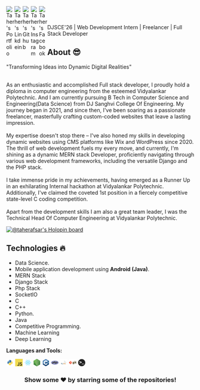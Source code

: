  <a href="https://taherafsar.netlify.app/">
  <img align="left" alt="Taher's Portfolio" width="22px" src="https://img.icons8.com/ios/50/domain--v1.png" />
</a>
<a href="https://www.linkedin.com/in/taherafsar">
  <img align="left" alt="Taher's Linkdein" width="22px" src="https://cdn.jsdelivr.net/npm/simple-icons@v3/icons/linkedin.svg" />
</a>
<a href="https://github.com/TaherAfsar">
  <img align="left" alt="Taher's Github" width="22px" src="https://cdn.jsdelivr.net/npm/simple-icons@v3/icons/github.svg" />
</a>
<a href="https://www.instagram.com/taher_afsar/">
  <img align="left" alt="Taher's Instagram" width="22px" src="https://cdn.jsdelivr.net/npm/simple-icons@v3/icons/instagram.svg" />
</a>
<a href="https://m.facebook.com/taherafsar">
  <img align="left" alt="Taher's Facebook" width="22px" src="https://cdn.jsdelivr.net/npm/simple-icons@v3/icons/facebook.svg" />
</a>

<br/>
<br/>

DJSCE'26 | Web Development Intern | Freelancer | Full Stack Developer

## About :sunglasses:
"Transforming Ideas into Dynamic Digital Realities"
<br>
<br>

As an enthusiastic and accomplished Full stack developer, I proudly hold a diploma in computer engineering from the esteemed Vidyalankar Polytechnic. And I am currently pursuing B Tech in Computer Science and Engineering(Data Science) from DJ Sanghvi College Of Engineering.  My journey began in 2021, and since then, I've been soaring as a passionate freelancer, masterfully crafting custom-coded websites that leave a lasting impression.
<br>
<br>
My expertise doesn't stop there – I've also honed my skills in developing dynamic websites using CMS platforms like Wix and WordPress since 2020. The thrill of web development fuels my every move, and currently, I'm shining as a dynamic MERN stack Developer, proficiently navigating through various web development frameworks, including the versatile Django and the PHP stack.
<br>
 <br>
I take immense pride in my achievements, having emerged as a Runner Up in an exhilarating Internal hackathon at Vidyalankar Polytechnic. Additionally, I've claimed the coveted 1st position in a fiercely competitive state-level C coding competition.
<br>
<br>
Apart from the development skills I am also a great team leader, I was the Technical Head Of Computer Engineering at Vidyalankar Polytechnic.

[![@taherafsar's Holopin board](https://holopin.io/api/user/board?user=taherafsar)](https://www.holopin.io/@taherafsar)

## Technologies :fire:
- Data Science.
- Mobile application development using **Android (Java)**.
- MERN Stack
- Django Stack
- Php Stack
- SocketIO
- C
- C++
- Python.
- Java
- Competitive Programming.
- Machine Learning
- Deep Learning

  

**Languages and Tools:**  

<code><img height="20" src="https://raw.githubusercontent.com/github/explore/80688e429a7d4ef2fca1e82350fe8e3517d3494d/topics/python/python.png"></code>
<code><img height="20" src="https://raw.githubusercontent.com/github/explore/80688e429a7d4ef2fca1e82350fe8e3517d3494d/topics/javascript/javascript.png"></code>
<code><img height="20" src="https://raw.githubusercontent.com/github/explore/80688e429a7d4ef2fca1e82350fe8e3517d3494d/topics/react/react.png"></code>
<code><img height="20" src="https://raw.githubusercontent.com/github/explore/80688e429a7d4ef2fca1e82350fe8e3517d3494d/topics/nodejs/nodejs.png"></code>
<code><img height="20" src="https://raw.githubusercontent.com/github/explore/80688e429a7d4ef2fca1e82350fe8e3517d3494d/topics/cpp/cpp.png"></code>
<code><img height="20" src="https://raw.githubusercontent.com/github/explore/80688e429a7d4ef2fca1e82350fe8e3517d3494d/topics/php/php.png"></code>
<code><img height="20" src="https://raw.githubusercontent.com/github/explore/80688e429a7d4ef2fca1e82350fe8e3517d3494d/topics/mysql/mysql.png"></code>
<code><img height="20" src="https://raw.githubusercontent.com/github/explore/80688e429a7d4ef2fca1e82350fe8e3517d3494d/topics/git/git.png"></code>
<code><img height="20" src="https://raw.githubusercontent.com/github/explore/80688e429a7d4ef2fca1e82350fe8e3517d3494d/topics/terminal/terminal.png"></code>










<div align="center">

### Show some ❤️ by starring some of the repositories!

</div>
